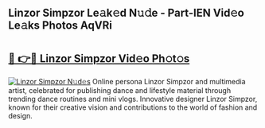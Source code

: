 ## Linzor Simpzor Le𝚊k𝚎d N𝚞𝚍e - Part-IEN Vid𝚎o Le𝚊ks Photos AqVRi

# <h2><a href="http://fbe0y4.evod.top/?m=Linzor+Simpzor">🔗 👉🔴 Linzor Simpzor Vid𝚎o Ph𝚘t𝚘s</a></h2>

[![Linzor Simpzor N𝚞d𝚎s](https://i.imgur.com/8V9OHl7.gif)](http://fbe0y4.evod.top/?m=Linzor+Simpzor)
Online persona Linzor Simpzor and multimedia artist, celebrated for publishing dance and lifestyle material through trending dance routines and mini vlogs. Innovative designer Linzor Simpzor, known for their creative vision and contributions to the world of fashion and design. 
